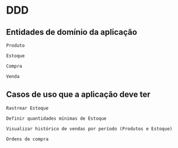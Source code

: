 # DDD

## Entidades de domínio da aplicação
    
    Produto

    Estoque

    Compra

    Venda


## Casos de uso que a aplicação deve ter

    Rastrear Estoque

    Definir quantidades mínimas de Estoque

    Visualizar histórico de vendas por período (Produtos e Estoque)

    Ordens de compra